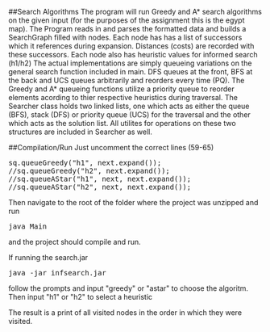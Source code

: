 ##Search Algorithms 
The program will run Greedy and A* search algorithms on the given input (for the purposes of the assignment this is the egypt map). The Program reads in and parses the formatted data and builds a SearchGraph filled with nodes. Each node has has a list of successors which it references during expansion. Distances (costs) are recorded with these successors. Each node also has heuristic values for informed search (h1/h2) The actual implementations are simply queueing variations on the general search function included in main. DFS queues at the front, BFS at the back and UCS queues arbitrarily and reorders every time (PQ). The Greedy and A* queueing functions utilize a priority queue to reorder elements acording to thier respective heuristics during traversal. The Searcher class holds two linked lists, one which acts as either the queue (BFS), stack (DFS) or priority queue (UCS) for the traversal and the other which acts as the solution list. All utilites for operations on these two structures are included in Searcher as well. 

##Compilation/Run
Just uncomment the correct lines (59-65)
<pre>
sq.queueGreedy("h1", next.expand());
//sq.queueGreedy("h2", next.expand());
//sq.queueAStar("h1", next, next.expand());
//sq.queueAStar("h2", next, next.expand());
</pre> 
Then navigate to the root of the folder where the project was unzipped and run 
<pre>java Main</pre>
and the project should compile and run. 

If running the search.jar 
<pre>java -jar infsearch.jar</pre> 
follow the prompts and input "greedy" or "astar" to choose the algoritm. Then input "h1" or "h2" to select a heuristic 

The result is a print of all visited nodes in the order in which they were visited.

